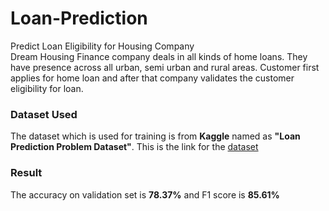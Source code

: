 # Loan-Prediction
Predict Loan Eligibility for Housing Company<br>
Dream Housing Finance company deals in all kinds of home loans. They have presence across all urban, semi urban and rural areas. Customer first applies for home loan and after that company validates the customer eligibility for loan.<br>
### Dataset Used<br>
The dataset which is used for training is from **Kaggle** named as **"Loan Prediction Problem Dataset"**. This is the link for the [dataset](https://www.kaggle.com/altruistdelhite04/loan-prediction-problem-dataset)<br>
### Result<br>
The accuracy on validation set is **78.37%** and F1 score is **85.61%**
